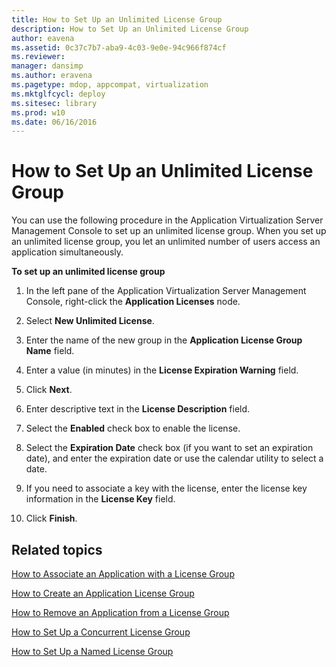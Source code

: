 ```yaml
---
title: How to Set Up an Unlimited License Group
description: How to Set Up an Unlimited License Group
author: eavena
ms.assetid: 0c37c7b7-aba9-4c03-9e0e-94c966f874cf
ms.reviewer: 
manager: dansimp
ms.author: eravena
ms.pagetype: mdop, appcompat, virtualization
ms.mktglfcycl: deploy
ms.sitesec: library
ms.prod: w10
ms.date: 06/16/2016
---
```



# How to Set Up an Unlimited License Group


You can use the following procedure in the Application Virtualization Server Management Console to set up an unlimited license group. When you set up an unlimited license group, you let an unlimited number of users access an application simultaneously.

**To set up an unlimited license group**

1.  In the left pane of the Application Virtualization Server Management Console, right-click the **Application Licenses** node.

2.  Select **New Unlimited License**.

3.  Enter the name of the new group in the **Application License Group Name** field.

4.  Enter a value (in minutes) in the **License Expiration Warning** field.

5.  Click **Next**.

6.  Enter descriptive text in the **License Description** field.

7.  Select the **Enabled** check box to enable the license.

8.  Select the **Expiration Date** check box (if you want to set an expiration date), and enter the expiration date or use the calendar utility to select a date.

9.  If you need to associate a key with the license, enter the license key information in the **License Key** field.

10. Click **Finish**.

## Related topics


[How to Associate an Application with a License Group](how-to-associate-an-application-with-a-license-group.md)

[How to Create an Application License Group](how-to-create-an-application-license-group.md)

[How to Remove an Application from a License Group](how-to-remove-an-application-from-a-license-group.md)

[How to Set Up a Concurrent License Group](how-to-set-up-a-concurrent-license-group.md)

[How to Set Up a Named License Group](how-to-set-up-a-named-license-group.md)

 

 





